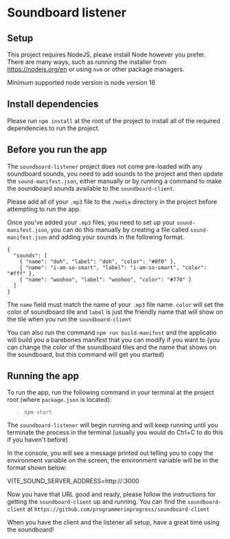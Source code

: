 # Soundboard listener

## Setup

This project requires NodeJS, please install Node however you prefer. There are many ways, such as running the installer from https://nodejs.org/en or using `nvm` or other package managers.

Minimum supported node version is node version 16

## Install dependencies

Please run `npm install` at the root of the project to install all of the required dependencies to run the project.

## Before you run the app

The `soundboard-listener` project does not come pre-loaded with any soundboard sounds, you need to add sounds to the project and then update the `sound-manifest.json`, either manually or by running a command to make the soundboard sounds available to the `soundboard-client`.

Please add all of your `.mp3` file to the `/media` directory in the project before attempting to run the app.

Once you've added your `.mp3` files, you need to set up your `sound-manifest.json`, you can do this manually by creating a file called `sound-manifest.json` and adding your sounds in the following format.

```
{
  "sounds": [
    { "name": "doh", "label": "doh", "color": "#0f0" },
    { "name": "i-am-so-smart", "label": "i-am-so-smart", "color": "#fff" },
    { "name": "woohoo", "label": "woohoo", "color": "#770" }
  ]
}

```

The `name` field must match the name of your `.mp3` file name.
`color` will set the color of soundboard tile and `label` is just the friendly name that will show on the tile when you run the `soundboard-client`

You can also run the command `npm run build-manifest` and the applicatio will build you a barebones manifest that you can modify if you want to (you can change the color of the soundboard tiles and the name that shows on the soundboard, but this command will get you started)

## Running the app

To run the app, run the following command in your terminal at the project root (where `package.json` is located):

> `npm start`

The `soundboard-listener` will begin running and will keep running until you terminate the process in the terminal (usually you would do Ctrl+C to do this if you haven't before)

In the console, you will see a message printed out telling you to copy the environment variable on the screen, the environment variable will be in the format shown below:

VITE_SOUND_SERVER_ADDRESS=http://<YOUR LOCAL NETWORK IP ADDRESS>:3000

Now you have that URL good and ready, please follow the instructions for getting the `soundboard-client` up and running. You can find the `soundboard-client` at `https://github.com/programmerinprogress/soundboard-client`

When you have the client and the listener all setup, have a great time using the soundboard!

